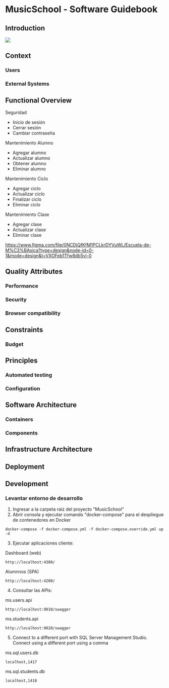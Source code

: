 # MusicSchool - Software Guidebook

## Introduction

![](https://drive.google.com/uc?id=1WkzdFAeVOG7KocJSl7oOvSkv6YS9TxXa)

## Context

### Users

### External Systems

## Functional Overview

Seguridad

- Inicio de sesión
- Cerrar sesión
- Cambiar contraseña

Mantenimiento Alumno

- Agregar alumno
- Actualizar alumno
- Obtener alumno
- Eliminar alumno

Mantenimiento Ciclo

- Agregar ciclo
- Actualizar ciclo
- Finalizar ciclo
- Eliminar ciclo

Mantenimiento Clase

- Agregar clase
- Actualizar clase
- Eliminar clase

https://www.figma.com/file/0NCDjQfKfM1PCLkrDYVuWL/Escuela-de-M%C3%BAsica?type=design&node-id=0-1&mode=design&t=VXOFeb1Tfw8db5vj-0

## Quality Attributes

### Performance

### Security

### Browser compatibility

## Constraints

### Budget

## Principles

### Automated testing

### Configuration

## Software Architecture

### Containers

### Components

## Infrastructure Architecture

## Deployment




## Development

### Levantar entorno de desarrollo
1. Ingresar a la carpeta raíz del proyecto "MusicSchool"
2. Abrir consola y ejecutar comando "docker-compose" para el despliegue de contenedores en Docker

```
docker-compose -f docker-compose.yml -f docker-compose.override.yml up -d
```

3. Ejecutar aplicaciones cliente:

Dashboard (web)
```
http://localhost:4300/
```

Alumnnos (SPA)
```
http://localhost:4200/
```

4. Consultar las APIs:

ms.users.api
```
http://localhost:9010/swagger
```

ms.students.api
```
http://localhost:9020/swagger
```

5. Connect to a different port with SQL Server Management Studio. Connect using a different port using a comma

ms.sql.users.db
```	
localhost,1417
```

ms.sql.students.db
```
localhost,1418
```

